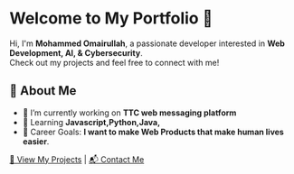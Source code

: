 # Welcome to My Portfolio 🎉

Hi, I'm **Mohammed Omairullah**, a passionate developer interested in **Web Development, AI, & Cybersecurity**.  
Check out my projects and feel free to connect with me!

## 📌 About Me
- 🔭 I’m currently working on **TTC web messaging platform**
- 🌱 Learning **Javascript,Python,Java,**
- 🎯 Career Goals: **I want to make Web Products that make human lives easier**.

[📂 View My Projects](projects.md) | [📬 Contact Me](contact.md)
